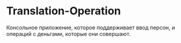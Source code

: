 # Translation-Operation

Консольное приложение, которое поддерживает ввод персон, и операций с деньгами, которые они совершают.